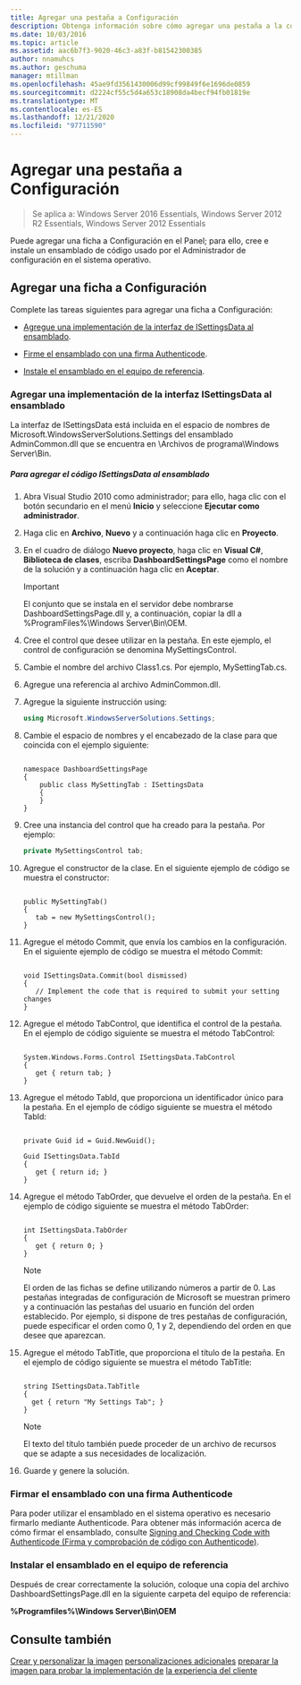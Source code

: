 ```yaml
---
title: Agregar una pestaña a Configuración
description: Obtenga información sobre cómo agregar una pestaña a la configuración en el panel mediante la creación e instalación de un ensamblado de código.
ms.date: 10/03/2016
ms.topic: article
ms.assetid: aac6b7f3-9020-46c3-a83f-b81542300385
author: nnamuhcs
ms.author: geschuma
manager: mtillman
ms.openlocfilehash: 45ae9fd3561430006d99cf99849f6e1696de0859
ms.sourcegitcommit: d2224cf55c5d4a653c18908da4becf94fb01819e
ms.translationtype: MT
ms.contentlocale: es-ES
ms.lasthandoff: 12/21/2020
ms.locfileid: "97711590"
---
```

# <a name="add-a-tab-to-settings"></a>Agregar una pestaña a Configuración

>Se aplica a: Windows Server 2016 Essentials, Windows Server 2012 R2 Essentials, Windows Server 2012 Essentials

Puede agregar una ficha a Configuración en el Panel; para ello, cree e instale un ensamblado de código usado por el Administrador de configuración en el sistema operativo.

## <a name="add-a-tab-to-settings"></a>Agregar una ficha a Configuración
 Complete las tareas siguientes para agregar una ficha a Configuración:

-   [Agregue una implementación de la interfaz de ISettingsData al ensamblado](Add-a-Tab-to-Settings.md#BKMK_ISettingsData).

-   [Firme el ensamblado con una firma Authenticode](Add-a-Tab-to-Settings.md#BKMK_SignAssembly).

-   [Instale el ensamblado en el equipo de referencia](Add-a-Tab-to-Settings.md#BKMK_InstallAssembly).

###  <a name="add-an-implementation-of-the-isettingsdata-interface-to-the-assembly"></a><a name="BKMK_ISettingsData"></a> Agregar una implementación de la interfaz ISettingsData al ensamblado
 La interfaz de ISettingsData está incluida en el espacio de nombres de Microsoft.WindowsServerSolutions.Settings del ensamblado AdminCommon.dll que se encuentra en \Archivos de programa\Windows Server\Bin.

##### <a name="to-add-the-isettingsdata-code-to-the-assembly"></a>Para agregar el código ISettingsData al ensamblado

1.  Abra Visual Studio 2010 como administrador; para ello, haga clic con el botón secundario en el menú **Inicio** y seleccione **Ejecutar como administrador**.

2.  Haga clic en **Archivo**, **Nuevo** y a continuación haga clic en **Proyecto**.

3.  En el cuadro de diálogo **Nuevo proyecto**, haga clic en **Visual C#**, **Biblioteca de clases**, escriba **DashboardSettingsPage** como el nombre de la solución y a continuación haga clic en **Aceptar**.

    > [!IMPORTANT]
    >  El conjunto que se instala en el servidor debe nombrarse DashboardSettingsPage.dll y, a continuación, copiar la dll a %ProgramFiles%\Windows Server\Bin\OEM.

4.  Cree el control que desee utilizar en la pestaña. En este ejemplo, el control de configuración se denomina MySettingsControl.

5.  Cambie el nombre del archivo Class1.cs. Por ejemplo, MySettingTab.cs.

6.  Agregue una referencia al archivo AdminCommon.dll.

7.  Agregue la siguiente instrucción using:

    ```c#
    using Microsoft.WindowsServerSolutions.Settings;
    ```

8.  Cambie el espacio de nombres y el encabezado de la clase para que coincida con el ejemplo siguiente:

    ```

    namespace DashboardSettingsPage
    {
        public class MySettingTab : ISettingsData
        {
        }
    }

    ```

9. Cree una instancia del control que ha creado para la pestaña. Por ejemplo:

    ```c#
    private MySettingsControl tab;
    ```

10. Agregue el constructor de la clase. En el siguiente ejemplo de código se muestra el constructor:

    ```

    public MySettingTab()
    {
       tab = new MySettingsControl();
    }
    ```

11. Agregue el método Commit, que envía los cambios en la configuración. En el siguiente ejemplo de código se muestra el método Commit:

    ```

    void ISettingsData.Commit(bool dismissed)
    {
       // Implement the code that is required to submit your setting changes
    }
    ```

12. Agregue el método TabControl, que identifica el control de la pestaña. En el ejemplo de código siguiente se muestra el método TabControl:

    ```

    System.Windows.Forms.Control ISettingsData.TabControl
    {
       get { return tab; }
    }
    ```

13. Agregue el método TabId, que proporciona un identificador único para la pestaña. En el ejemplo de código siguiente se muestra el método TabId:

    ```

    private Guid id = Guid.NewGuid();

    Guid ISettingsData.TabId
    {
       get { return id; }
    }
    ```

14. Agregue el método TabOrder, que devuelve el orden de la pestaña. En el ejemplo de código siguiente se muestra el método TabOrder:

    ```

    int ISettingsData.TabOrder
    {
       get { return 0; }
    }
    ```

    > [!NOTE]
    >  El orden de las fichas se define utilizando números a partir de 0. Las pestañas integradas de configuración de Microsoft se muestran primero y a continuación las pestañas del usuario en función del orden establecido. Por ejemplo, si dispone de tres pestañas de configuración, puede especificar el orden como 0, 1 y 2, dependiendo del orden en que desee que aparezcan.

15. Agregue el método TabTitle, que proporciona el título de la pestaña. En el ejemplo de código siguiente se muestra el método TabTitle:

    ```

    string ISettingsData.TabTitle
    {
      get { return "My Settings Tab"; }
    }
    ```

    > [!NOTE]
    >  El texto del título también puede proceder de un archivo de recursos que se adapte a sus necesidades de localización.

16. Guarde y genere la solución.

###  <a name="sign-the-assembly-with-an-authenticode-signature"></a><a name="BKMK_SignAssembly"></a> Firmar el ensamblado con una firma Authenticode
 Para poder utilizar el ensamblado en el sistema operativo es necesario firmarlo mediante Authenticode. Para obtener más información acerca de cómo firmar el ensamblado, consulte [Signing and Checking Code with Authenticode (Firma y comprobación de código con Authenticode)](https://msdn.microsoft.com/library/ms537364\(VS.85\).aspx#SignCode).

###  <a name="install-the-assembly-on-the-reference-computer"></a><a name="BKMK_InstallAssembly"></a> Instalar el ensamblado en el equipo de referencia
 Después de crear correctamente la solución, coloque una copia del archivo DashboardSettingsPage.dll en la siguiente carpeta del equipo de referencia:

 **%Programfiles%\Windows Server\Bin\OEM**

## <a name="see-also"></a>Consulte también
 [Crear y personalizar la imagen](Creating-and-Customizing-the-Image.md) [personalizaciones adicionales](Additional-Customizations.md) [preparar la imagen para probar la implementación de](Preparing-the-Image-for-Deployment.md) [la experiencia del cliente](Testing-the-Customer-Experience.md)